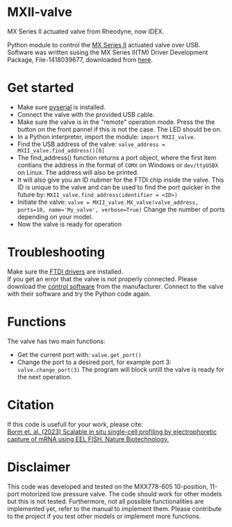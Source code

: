 # MXII-valve
MX Series II actuated valve from Rheodyne, now IDEX.

Python module to control the [MX Series II](https://www.idex-hs.com/store/valves/stand-alone-valve-products/mx-series-iitm.html) actuated valve over USB. Software was written susing the MX Series II(TM) Driver Development Package, File-1418039677, downloaded from [here](https://www.idex-hs.com/docs/default-source/product-manuals/mx-series-ii-operating-manual.pdf?sfvrsn=419402f3_3).

# Get started
- Make sure [pyserial](https://pythonhosted.org/pyserial/) is installed.
- Connect the valve with the provided USB cable.
- Make sure the valve is in the "remote" operation mode. Press the the button on the front pannel if this is not the case. The LED should be on. 
- In a Python interpreter, import the module: `import MXII_valve`.
- Find the USB address of the valve: `valve_address = MXII_valve.find_address()[0]` 
- The find_address() function returns a port object, where the first item contians the address in the format of `COMX` on Windows or `dev/ttyUSBX` on Linux. The address will also be printed. 
- It will also give you an ID nubmer for the FTDI chip inside the valve. This ID is unique to the valve and can be used to find the port quicker in the future by: `MXII_valve.find_address(identifier = <ID>)`
- Initiate the valve: `valve = MXII_valve.MX_valve(valve_address, ports=10, name='My_valve', verbose=True)` Change the number of ports depending on your model. 
- Now the valve is ready for operation

# Troubleshooting
Make sure the [FTDI drivers](https://ftdichip.com/drivers/x) are installed.  
If you get an error that the valve is not properly connected. Please download the [control software](https://www.idex-hs.com/resources/software-drivers#:~:text=MX%20Series%20II%E2%84%A2%20Control%0ASoftware%20Program) from the manufacturer. Connect to the valve with their software and try the Python code again.    

# Functions
The valve has two main functions:
- Get the current port with: `valve.get_port()`
- Change the port to a desired port, for example port 3: `valve.change_port(3)` The program will block untill the valve is ready for the next operation.

# Citation
If this code is usefull for your work, please cite:  
[Borm et. al. (2023) Scalable in situ single-cell profiling by electrophoretic capture of mRNA using EEL FISH. Nature Biotechnology.](https://doi.org/10.1038/s41587-022-01455-3)


# Disclaimer
This code was developed and tested on the MXX778-605 10-position, 11-port motorized low pressure valve. The code should work for other models but this is not tested. Furthermore, not all possible functionalities are implemented yet, refer to the manual to implement them. Please contribute to the project if you test other models or implement more functions.
